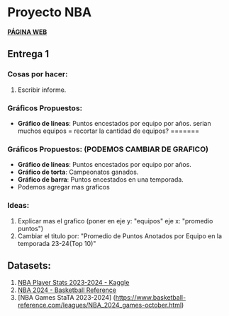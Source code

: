 # Proyecto NBA

[**PÁGINA WEB**](https://tperezv2004.github.io/proyecto.github.io/)

## Entrega 1

### Cosas por hacer:
1. Escribir informe.

### Gráficos Propuestos:
- **Gráfico de líneas**: Puntos encestados por equipo por años. serian muchos equipos = recortar la cantidad de equipos?
=======
### Gráficos Propuestos: (PODEMOS CAMBIAR DE GRAFICO)
- **Gráfico de líneas**: Puntos encestados por equipo por años.
- **Gráfico de torta**: Campeonatos ganados.
- **Gráfico de barra**: Puntos encestados en una temporada. 
- Podemos agregar mas graficos

### Ideas:
1. Explicar mas el grafico (poner en eje y: "equipos" eje x: "promedio puntos")
2. Cambiar el titulo por: "Promedio de Puntos Anotados por Equipo en la temporada 23-24(Top 10)"

## Datasets:
1. [NBA Player Stats 2023-2024 - Kaggle](https://www.kaggle.com/datasets/vivovinco/2023-2024-nba-player-stats?select=2023-2024+NBA+Player+Stats+-+Regular.csv)
2. [NBA 2024 - Basketball Reference](https://www.basketball-reference.com/leagues/NBA_2024.html)
3. [NBA Games StaTA 2023-2024] (https://www.basketball-reference.com/leagues/NBA_2024_games-october.html)
